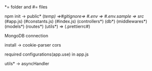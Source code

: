 *= folder and #= files

npm init -> public* (*temp) =>#gitignore=> #.env => #.env.sample => src* (#app.js) (#constants.js) (#index.js) (controllers*) (db*) (middlewares*) (models*) (routes*) (utils*) =>
(.prettierrc#) 

MongoDB connection

install -> cookie-parser cors

required configurations(app.use)  in app.js

utils* -> asyncHandler

